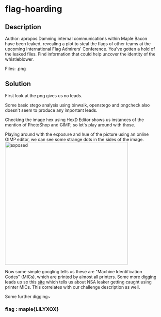
# flag-hoarding
## Description
Author: apropos
Damning internal communications within Maple Bacon have been leaked, revealing a plot to steal the flags of other teams at the upcoming International Flag Admirers' Conference. You've gotten a hold of the leaked files. Find information that could help uncover the identity of the whistleblower.
 
Files: .png

## Solution
First look at the png gives us no leads.

Some basic stego analysis using binwalk, openstego and pngcheck also doesn't seem to produce any important leads.

Checking the image hex using HexD Editor shows us instances of the mention of PhotoShop and GIMP, so let's play around with those.

Playing around with the exposure and hue of the picture using an online GIMP editor, we can see some strange dots in the sides of the image.
<img width="404" alt="exposed" src="https://user-images.githubusercontent.com/63298621/187890663-daeb0c87-084f-41e2-b81f-bab97c3ff56a.png">

Now some simple googling tells us these are "Machine Identification Codes" (MICs), which are printed by almost all printers.
Some more digging leads up so this [site](https://mashable.com/article/printer-dots-nsa-leak) which tells us about NSA leaker getting caught using printer MICs. This correlates with our challenge description as well.

Some further digging~

### **flag :** maple{LILYXOX}
